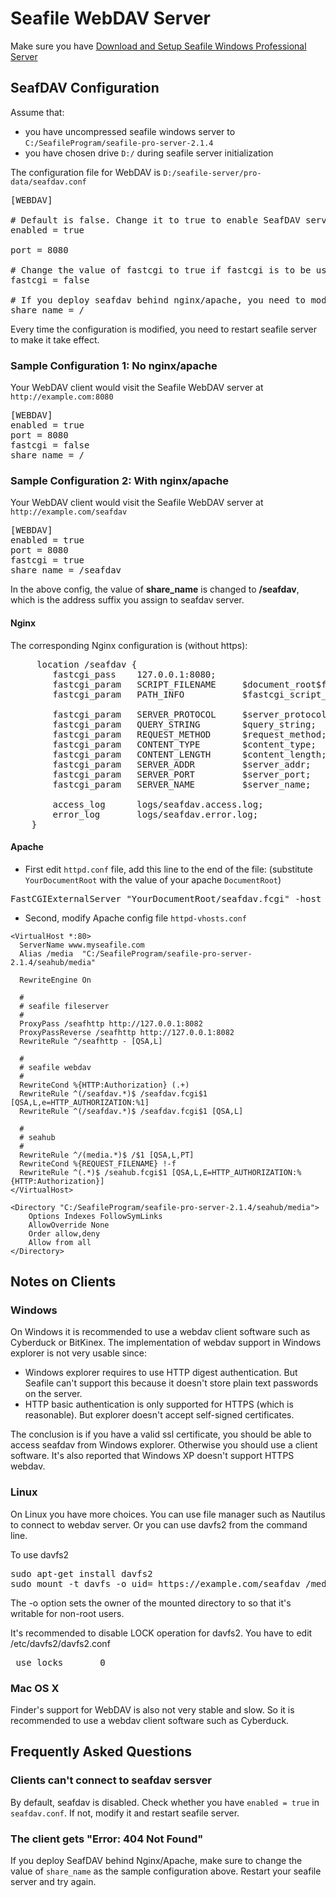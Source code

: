 # Seafile WebDAV Server

Make sure you have [Download and Setup Seafile Windows Professional Server](download_and_setup_seafile_win_pro_server.md)

## SeafDAV Configuration

Assume that:

* you have uncompressed seafile windows server to `C:/SeafileProgram/seafile-pro-server-2.1.4`
* you have chosen drive `D:/` during seafile server initialization

The configuration file for WebDAV is `D:/seafile-server/pro-data/seafdav.conf`

<pre>
[WEBDAV]

# Default is false. Change it to true to enable SeafDAV server.
enabled = true

port = 8080

# Change the value of fastcgi to true if fastcgi is to be used
fastcgi = false

# If you deploy seafdav behind nginx/apache, you need to modify "share_name".
share_name = /
</pre>

Every time the configuration is modified, you need to restart seafile server to make it take effect.


### Sample Configuration 1: No nginx/apache

Your WebDAV client would visit the Seafile WebDAV server at `http://example.com:8080`

<pre>
[WEBDAV]
enabled = true
port = 8080
fastcgi = false
share_name = /
</pre>

### Sample Configuration 2: With nginx/apache

Your WebDAV client would visit the Seafile WebDAV server at `http://example.com/seafdav`

<pre>
[WEBDAV]
enabled = true
port = 8080
fastcgi = true
share_name = /seafdav
</pre>

In the above config, the value of **share_name** is changed to **/seafdav**, which is the address suffix you assign to seafdav server.


#### Nginx

The corresponding Nginx configuration is (without https):

<pre>
     location /seafdav {
        fastcgi_pass    127.0.0.1:8080;
        fastcgi_param   SCRIPT_FILENAME     $document_root$fastcgi_script_name;
        fastcgi_param   PATH_INFO           $fastcgi_script_name;

        fastcgi_param   SERVER_PROTOCOL     $server_protocol;
        fastcgi_param   QUERY_STRING        $query_string;
        fastcgi_param   REQUEST_METHOD      $request_method;
        fastcgi_param   CONTENT_TYPE        $content_type;
        fastcgi_param   CONTENT_LENGTH      $content_length;
        fastcgi_param   SERVER_ADDR         $server_addr;
        fastcgi_param   SERVER_PORT         $server_port;
        fastcgi_param   SERVER_NAME         $server_name;

        access_log      logs/seafdav.access.log;
        error_log       logs/seafdav.error.log;
    }
</pre>

#### Apache

* First edit `httpd.conf` file, add this line to the end of the file: (substitute `YourDocumentRoot` with the value of your apache `DocumentRoot`)

<pre>
FastCGIExternalServer "YourDocumentRoot/seafdav.fcgi" -host 127.0.0.1:8000
</pre>

* Second, modify Apache config file `httpd-vhosts.conf`

```
<VirtualHost *:80>
  ServerName www.myseafile.com
  Alias /media  "C:/SeafileProgram/seafile-pro-server-2.1.4/seahub/media"

  RewriteEngine On

  #
  # seafile fileserver
  #
  ProxyPass /seafhttp http://127.0.0.1:8082
  ProxyPassReverse /seafhttp http://127.0.0.1:8082
  RewriteRule ^/seafhttp - [QSA,L]

  #
  # seafile webdav
  #
  RewriteCond %{HTTP:Authorization} (.+)
  RewriteRule ^(/seafdav.*)$ /seafdav.fcgi$1 [QSA,L,e=HTTP_AUTHORIZATION:%1]
  RewriteRule ^(/seafdav.*)$ /seafdav.fcgi$1 [QSA,L]

  #
  # seahub
  #
  RewriteRule ^/(media.*)$ /$1 [QSA,L,PT]
  RewriteCond %{REQUEST_FILENAME} !-f
  RewriteRule ^(.*)$ /seahub.fcgi$1 [QSA,L,E=HTTP_AUTHORIZATION:%{HTTP:Authorization}]
</VirtualHost>

<Directory "C:/SeafileProgram/seafile-pro-server-2.1.4/seahub/media">
    Options Indexes FollowSymLinks
    AllowOverride None
    Order allow,deny
    Allow from all
</Directory>
```


## Notes on Clients

### Windows

On Windows it is recommended to use a webdav client software such as Cyberduck or BitKinex.
The implementation of webdav support in Windows explorer is not very usable since:

* Windows explorer requires to use HTTP digest authentication. But Seafile can't support this because it doesn't store plain text passwords on the server.
* HTTP basic authentication is only supported for HTTPS (which is reasonable). But explorer doesn't accept self-signed certificates.

The conclusion is if you have a valid ssl certificate, you should be able to access seafdav from Windows explorer. Otherwise you should use a client software. It's also reported that Windows XP doesn't support HTTPS webdav.

### Linux

On Linux you have more choices. You can use file manager such as Nautilus to connect to webdav server. Or you can use davfs2 from the command line.

To use davfs2

<pre>
sudo apt-get install davfs2
sudo mount -t davfs -o uid=<username> https://example.com/seafdav /media/seafdav/
</pre>

The -o option sets the owner of the mounted directory to <username> so that it's writable for non-root users.

It's recommended to disable LOCK operation for davfs2. You have to edit /etc/davfs2/davfs2.conf

<pre>
 use_locks       0
</pre>

### Mac OS X

Finder's support for WebDAV is also not very stable and slow. So it is recommended to use a webdav client software such as Cyberduck.

## Frequently Asked Questions

### Clients can't connect to seafdav sersver

By default, seafdav is disabled. Check whether you have `enabled = true` in `seafdav.conf`.
If not, modify it and restart seafile server.


### The client gets "Error: 404 Not Found"

If you deploy SeafDAV behind Nginx/Apache, make sure to change the value of `share_name` as the sample configuration above. Restart your seafile server and try again.

